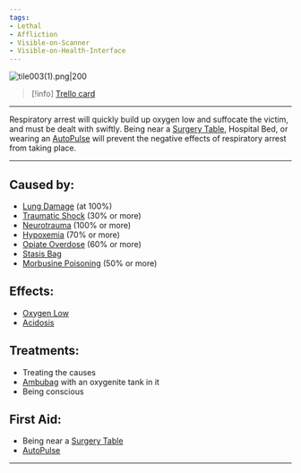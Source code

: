 ```yaml
---
tags:
- Lethal
- Affliction
- Visible-on-Scanner
- Visible-on-Health-Interface
---
```


![tile003(1).png\|200](/Lungs/Respiratory%20Arrest%20-%20Attachments/6718845db30472d958dd7a4b.png)

> [!info] [Trello card](https://trello.com/c/SzWw1NgI/4-respiratory-arrest)

---

Respiratory arrest will quickly build up oxygen low and suffocate the victim, and must be dealt with swiftly. Being near a [Surgery Table](../Items/Surgery%20Table.md), Hospital Bed, or wearing an [AutoPulse](../Items/AutoPulse.md) will prevent the negative effects of respiratory arrest from taking place.

---

## Caused by:

- [Lung Damage](Lung%20Damage.md) (at 100%)
- [Traumatic Shock](../Surgery/Traumatic%20Shock.md) (30% or more)
- [Neurotrauma](../Head_Brain/Neurotrauma.md) (100% or more)
- [Hypoxemia](../Blood/Hypoxemia.md) (70% or more)
- [Opiate Overdose](../Head_Brain/Opiate%20Overdose.md) (60% or more)
- [Stasis Bag](../Items/Stasis%20Bag.md)
- [Morbusine Poisoning](../Torso/Morbusine%20Poisoning.md) (50% or more)

## Effects:

- [Oxygen Low](Oxygen%20Low.md)
- [Acidosis](../Blood/Acidosis.md)

## Treatments:

- Treating the causes
- [Ambubag](../Items/Ambubag.md) with an oxygenite tank in it
- Being conscious

## First Aid:

- Being near a [Surgery Table](../Items/Surgery%20Table.md)
- [AutoPulse](../Items/AutoPulse.md)

---

